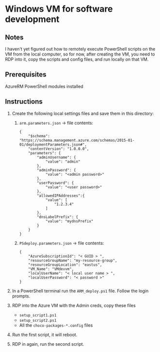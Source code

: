 # Windows VM for software development

## Notes
I haven't yet figured out how to remotely execute PowerShell scripts on the VM from the local computer, so for now, after creating the VM, you need to RDP into it, copy the scripts and config files, and run locally on that VM.

## Prerequisites
AzureRM PowerShell modules installed

## Instructions
1. Create the following local settings files and save them in this directory:

    1. `arm.parameters.json` -> file contents:

        ```
        {
            "$schema": "https://schema.management.azure.com/schemas/2015-01-01/deploymentParameters.json#",
            "contentVersion": "1.0.0.0",
            "parameters": {
                "adminUsername": {
                    "value": "admin"
                },
                "adminPassword": {
                    "value": "<admin password>"
                },
                "userPassword": {
                    "value": "<user password>"
                },
                "allowedIPAddresses":{
                    "value": [
                        "1.2.3.4"
                    ]
                },
                "dnsLabelPrefix": {
                    "value": "mydnsPrefix"
                }
            }
        }
        ```
    2. `PSdeploy.parameters.json` -> file contents:

        ```
        {
            "AzureSubscriptionId": "< GUID > ",
            "resourceGroupName": "my-resource-group",
            "resourceGroupLocation": "eastus",
            "VM_Name": "VMdevvm",
            "localUserName": "< local user name > ",
            "localUserPassword": "< password >"
        }
        ```
2. In a PowerShell terminal run the `ARM_deploy.ps1` file. Follow the login prompts.
3. RDP into the Azure VM with the Admin creds, copy these files
    * `setup_script1.ps1`
    * `setup_script2.ps1`
    * All the `choco-packages-*.config` files
4. Run the first script, it will reboot.
5. RDP in again, run the second script.
